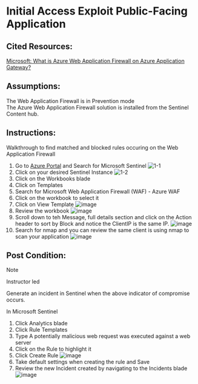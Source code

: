 # Initial Access Exploit Public-Facing Application

## Cited Resources:
[Microsoft: What is Azure Web Application Firewall on Azure Application Gateway?](https://learn.microsoft.com/en-us/azure/web-application-firewall/ag/ag-overview#microsoft-sentinel) <br />

## Assumptions:
The Web Application Firewall is in Prevention mode <br />
The Azure Web Application Firewall solution is installed from the Sentinel Content hub.

## Instructions:

Walkthrough to find matched and blocked rules occuring on the Web Application Firewall

1. Go to [Azure Portal](https://portal.azure.com/) and Search for Microsoft Sentinel
![1-1](https://github.com/Tungsten66/Scenarios/assets/40893034/b6499c4f-f7a0-4ddb-96bb-77cd4a162458)
2. Click on your desired Sentinel Instance
![1-2](https://github.com/Tungsten66/Scenarios/assets/40893034/20813e65-cd76-4909-8018-895ea33c4b92)
3. Click on the Workbooks blade
4. Click on Templates
5. Search for Microsoft Web Application Firewall (WAF) - Azure WAF
6. Click on the workbook to select it
7. Click on View Template
![image](https://github.com/Tungsten66/Scenarios/assets/40893034/6fa1afa3-687d-4c53-97cd-8c0c55ed6ec3)
8. Review the workbook
![image](https://github.com/Tungsten66/Scenarios/assets/40893034/b096017c-d37c-4967-99aa-3717bb1544e4)
9. Scroll down to teh Message, full details section and click on the Action header to sort by Block and notice the ClientIP is the same IP.
![image](https://github.com/Tungsten66/Scenarios/assets/40893034/554c4621-fd1c-41a8-8fa2-262a76179ba6)
10. Search for nmap and you can review the same client is using nmap to scan your application
![image](https://github.com/Tungsten66/Scenarios/assets/40893034/fcfe55d3-53aa-41ff-9711-c560fe32d484)

## Post Condition:

> [!NOTE]
> Instructor led

Generate an incident in Sentinel when the above indicator of compromise occurs.

In Microsoft Sentinel

1. Click Analytics blade
2. Click Rule Templates
3. Type A potentially malicious web request was executed against a web server
4. Click on the Rule to highlight it
5. Click Create Rule
![image](https://github.com/Tungsten66/Scenarios/assets/40893034/fbf2b3df-f444-4401-8975-a81a3fe0588d)
6. Take default settings when creating the rule and Save
7. Review the new Incident created by navigating to the Incidents blade
![image](https://github.com/Tungsten66/Scenarios/assets/40893034/56f2ec13-5ead-4183-af51-814f31aa74f8)



